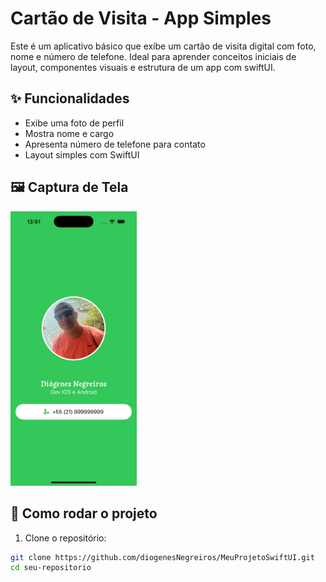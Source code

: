 
# Cartão de Visita - App Simples

Este é um aplicativo básico que exibe um cartão de visita digital com foto, nome e número de telefone. Ideal para aprender conceitos iniciais de layout, componentes visuais e estrutura de um app com swiftUI.

## ✨ Funcionalidades

- Exibe uma foto de perfil
- Mostra nome e cargo
- Apresenta número de telefone para contato
- Layout simples com SwiftUI

## 🖼️ Captura de Tela

<img src="imagePrints/catao-visita.png" alt="Cartão de Visita" style="width: 40%;" />


## 🚀 Como rodar o projeto

1. Clone o repositório:

```bash
git clone https://github.com/diogenesNegreiros/MeuProjetoSwiftUI.git
cd seu-repositorio
